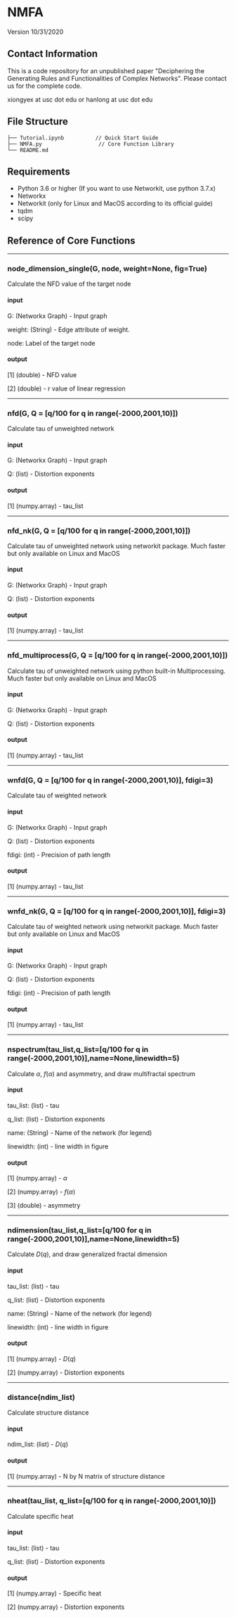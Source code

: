 # NMFA

Version 10/31/2020

## Contact Information

This is a code repository for an unpublished paper "Deciphering the Generating Rules and Functionalities of Complex Networks". Please contact us for the complete code.

xiongyex at usc dot edu or hanlong at usc dot edu

## File Structure
```
├── Tutorial.ipynb          // Quick Start Guide
├── NMFA.py                  // Core Function Library
└── README.md
```

## Requirements

- Python 3.6 or higher (If you want to use Networkit, use python 3.7.x)
- Networkx 
- Networkit (only for Linux and MacOS according to its official guide)
- tqdm
- scipy


## Reference of Core Functions
***
### node_dimension_single(G, node, weight=None, fig=True)
Calculate the NFD value of the target node
#### input
G: (Networkx Graph) - Input graph

weight: (String) - Edge attribute of weight.

node: Label of the target node

#### output

[1] (double) - NFD value

[2] (double) - r value of linear regression

***
### nfd(G, Q = [q/100 for q in range(-2000,2001,10)])
Calculate tau of unweighted network
#### input
G: (Networkx Graph) - Input graph

Q: (list) - Distortion exponents

#### output

[1] (numpy.array) - tau_list

***
### nfd_nk(G, Q = [q/100 for q in range(-2000,2001,10)])
Calculate tau of unweighted network using networkit package. Much faster but only available on Linux and MacOS
#### input
G: (Networkx Graph) - Input graph

Q: (list) - Distortion exponents

#### output

[1] (numpy.array) - tau_list

***
### nfd_multiprocess(G, Q = [q/100 for q in range(-2000,2001,10)])
Calculate tau of unweighted network using python built-in Multiprocessing. Much faster but only available on Linux and MacOS
#### input
G: (Networkx Graph) - Input graph

Q: (list) - Distortion exponents

#### output

[1] (numpy.array) - tau_list

***
### wnfd(G, Q = [q/100 for q in range(-2000,2001,10)], fdigi=3)
Calculate tau of weighted network
#### input
G: (Networkx Graph) - Input graph

Q: (list) - Distortion exponents

fdigi: (int) - Precision of path length

#### output

[1] (numpy.array) - tau_list

***
### wnfd_nk(G, Q = [q/100 for q in range(-2000,2001,10)], fdigi=3)
Calculate tau of weighted network using networkit package. Much faster but only available on Linux and MacOS
#### input
G: (Networkx Graph) - Input graph

Q: (list) - Distortion exponents

fdigi: (int) - Precision of path length

#### output

[1] (numpy.array) - tau_list

***
### nspectrum(tau_list,q_list=[q/100 for q in range(-2000,2001,10)],name=None,linewidth=5)
Calculate $\alpha$, $f(\alpha)$ and asymmetry, and draw multifractal spectrum
#### input
tau_list: (list) - tau

q_list: (list) - Distortion exponents

name: (String) - Name of the network (for legend)

linewidth: (int) - line width in figure

#### output

[1] (numpy.array) - $\alpha$

[2] (numpy.array) - $f(\alpha)$

[3] (double) - asymmetry

***
### ndimension(tau_list,q_list=[q/100 for q in range(-2000,2001,10)],name=None,linewidth=5)
Calculate $D(q)$, and draw generalized fractal dimension
#### input
tau_list: (list) - tau

q_list: (list) - Distortion exponents

name: (String) - Name of the network (for legend)

linewidth: (int) - line width in figure

#### output

[1] (numpy.array) - $D(q)$

[2] (numpy.array) - Distortion exponents

***
### distance(ndim_list)
Calculate structure distance
#### input
ndim_list: (list) - $D(q)$

#### output

[1] (numpy.array) - N by N matrix of structure distance

***
### nheat(tau_list, q_list=[q/100 for q in range(-2000,2001,10)])
Calculate specific heat
#### input
tau_list: (list) - tau

q_list: (list) - Distortion exponents

#### output

[1] (numpy.array) - Specific heat

[2] (numpy.array) - Distortion exponents